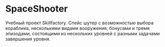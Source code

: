 # SpaceShooter
Учебный проект Skillfactory.
Спейс шутер с возможностью выбора кораблика, несколькими видами вооружения, бонусами и тремя эпизодами, состоящими из нескольких уровней с разными задачами завершения уровня.
